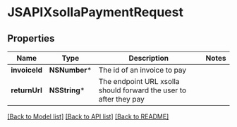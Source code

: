 # JSAPIXsollaPaymentRequest

## Properties
Name | Type | Description | Notes
------------ | ------------- | ------------- | -------------
**invoiceId** | **NSNumber*** | The id of an invoice to pay | 
**returnUrl** | **NSString*** | The endpoint URL xsolla should forward the user to after they pay | 

[[Back to Model list]](../README.md#documentation-for-models) [[Back to API list]](../README.md#documentation-for-api-endpoints) [[Back to README]](../README.md)


